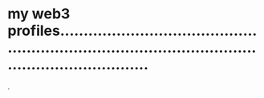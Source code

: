 # my web3 profiles.............................................................................................................................
.
